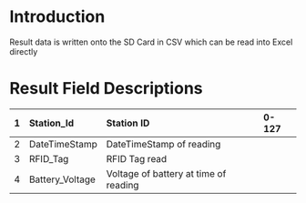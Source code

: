 # Introduction #

Result data is written onto the SD Card in CSV which can be read into Excel directly

# Result Field Descriptions #

| 1 | Station\_Id | Station ID | 0-127 |
|:--|:------------|:-----------|:------|
| 2 | DateTimeStamp| DateTimeStamp of reading |  |
| 3 | RFID\_Tag| RFID Tag read |  |
| 4 | Battery\_Voltage | Voltage of battery at time of reading |  |